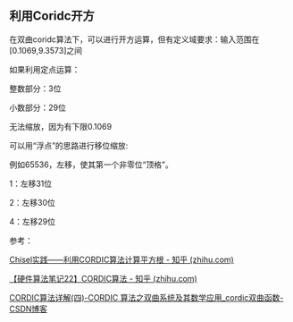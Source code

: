 

## 利用Coridc开方

在双曲coridc算法下，可以进行开方运算，但有定义域要求：输入范围在[0.1069,9.3573]之间

如果利用定点运算：

整数部分：3位

小数部分：29位

无法缩放，因为有下限0.1069



可以用“浮点”的思路进行移位缩放:

例如65536，左移，使其第一个非零位“顶格”。

1：左移31位

2：左移30位

4：左移29位





参考：

[Chisel实践——利用CORDIC算法计算平方根 - 知乎 (zhihu.com)](https://zhuanlan.zhihu.com/p/336572351)

[【硬件算法笔记22】CORDIC算法 - 知乎 (zhihu.com)](https://zhuanlan.zhihu.com/p/359610075)

[CORDIC算法详解(四)-CORDIC 算法之双曲系统及其数学应用_cordic双曲函数-CSDN博客](https://blog.csdn.net/Pieces_thinking/article/details/83545806)